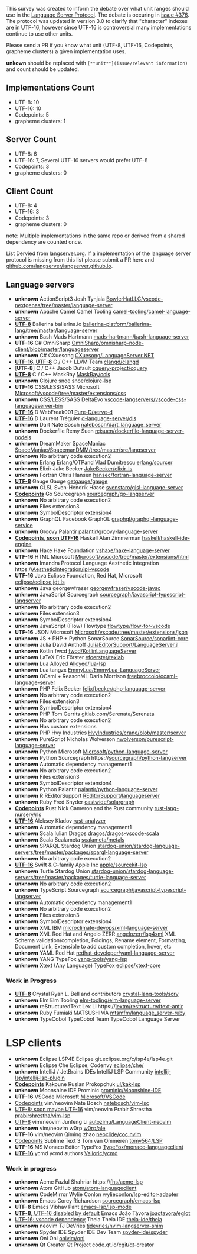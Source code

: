 This survey was created to inform the debate over what unit ranges should use in the [Language Server Protocol](https://github.com/Microsoft/language-server-protocol).
The debate is occuring in [issue #376](https://github.com/Microsoft/language-server-protocol/issues/376).
The protocol was updated in version 3.0 to clarify that "character" indexes are in UTF-16, however since UTF-16 is controversial many implementations continue to use other units.

Please send a PR if you know what unit (UTF-8, UTF-16, Codepoints, grapheme clusters) a given implementation uses.

**unkown** should be replaced with `[**unit**](issue/relevant information)` and count should be updated.

## Implementations Count
- UTF-8: 10
- UTF-16: 10
- Codepoints: 5
- grapheme clusters: 1

## Server Count
- UTF-8: 6
- UTF-16: 7, Several UTF-16 servers would prefer UTF-8
- Codepoints: 3
- grapheme clusters: 0

## Client Count
- UTF-8: 4
- UTF-16: 3
- Codepoints: 3
- grapheme clusters: 0

note: Multiple implementations in the same repo or derived from a shared dependency are counted once.

List Dervied from [langserver.org](https://langserver.org).
If a implementation of the language server protocol is missing from this list please submit a PR here and [github.com/langserver/langserver.github.io](https://github.com/langserver/langserver.github.io).

## Language servers

- **unknown** ActionScript3 Josh Tynjala [BowlerHatLLC/vscode-nextgenas/tree/master/language-server](https://github.com/BowlerHatLLC/vscode-nextgenas/tree/master/language-server)
- **unknown** Apache Camel Camel Tooling [camel-tooling/camel-language-server](https://github.com/camel-tooling/camel-language-server)
- [**UTF-8**](https://github.com/ballerina-platform/ballerina-lang/issues/14722) Ballerina ballerina.io [ballerina-platform/ballerina-lang/tree/master/language-server](https://github.com/ballerina-platform/ballerina-lang/tree/master/language-server)
- **unknown** Bash Mads Hartmann [mads-hartmann/bash-language-server](https://github.com/mads-hartmann/bash-language-server)
- **UTF-16** C# OmniSharp [OmniSharp/omnisharp-node-client/blob/master/languageserver](https://github.com/OmniSharp/omnisharp-node-client/blob/master/languageserver)
- **unknown** C# CXuesong [CXuesong/LanguageServer.NET](https://github.com/CXuesong/LanguageServer.NET)
- [**UTF-16, UTF-8**](https://github.com/clangd/clangd/issues/3) C / C++ LLVM Team [clangd/clangd](https://github.com/clangd/clangd)
- [**UTF-8**] C / C++ Jacob Dufault [cquery-project/cquery](https://github.com/cquery-project/cquery)
- [**UTF-8**](https://github.com/Microsoft/language-server-protocol/issues/376#issuecomment-476923893) C / C++ MaskRay [MaskRay/ccls](https://github.com/MaskRay/ccls)
- **unknown** Clojure snoe [snoe/clojure-lsp](https://github.com/snoe/clojure-lsp)
- **UTF-16** CSS/LESS/SASS Microsoft [Microsoft/vscode/tree/master/extensions/css](https://github.com/Microsoft/vscode/tree/master/extensions/css)
- **unknown** CSS/LESS/SASS DeltaEvo [vscode-langservers/vscode-css-languageserver-bin](https://github.com/vscode-langservers/vscode-css-languageserver-bin)
- [**UTF-16**](https://github.com/Pure-D/serve-d/blob/master/source/served/textdocumentmanager.d) D WebFreak001 [Pure-D/serve-d](https://github.com/Pure-D/serve-d)
- [**UTF-16**](https://github.com/d-language-server/dls/blob/master/util/source/dls/util/document.d) D Laurent Tréguier [d-language-server/dls](https://github.com/d-language-server/dls)
- **unknown** Dart Nate Bosch [natebosch/dart_language_server](https://github.com/natebosch/dart_language_server)
- **unknown** Dockerfile Remy Suen [rcjsuen/dockerfile-language-server-nodejs](https://github.com/rcjsuen/dockerfile-language-server-nodejs)
- **unknown** DreamMaker SpaceManiac [SpaceManiac/SpacemanDMM/tree/master/src/langserver](https://github.com/SpaceManiac/SpacemanDMM/tree/master/src/langserver)
- **unknown** No arbitrary code execution2
- **unknown** Erlang Erlang/OTPand Vlad Dumitrescu [erlang/sourcer](https://github.com/erlang/sourcer)
- **unknown** Elixir Jake Becker [JakeBecker/elixir-ls](https://github.com/JakeBecker/elixir-ls)
- **unknown** Fortran Chris Hansen [hansec/fortran-language-server](https://github.com/hansec/fortran-language-server)
- [**UTF-8**](https://gitter.im/getgauge/chat) Gauge Gauge [getgauge/gauge](https://github.com/getgauge/gauge)
- **unknown** GLSL Sven-Hendrik Haase [svenstaro/glsl-language-server](https://github.com/svenstaro/glsl-language-server)
- [**Codepoints**](http://www.url.com) Go Sourcegraph [sourcegraph/go-langserver](https://github.com/sourcegraph/go-langserver)
- **unknown** No arbitrary code execution2
- **unknown** Files extension3
- **unknown** SymbolDescriptor extension4
- **unknown** GraphQL Facebook GraphQL [graphql/graphql-language-service](https://github.com/graphql/graphql-language-service)
- **unknown** Groovy Palantir [palantir/groovy-language-server](https://github.com/palantir/groovy-language-server)
- [**Codepoints, soon UTF-16**](https://github.com/alanz/haskell-lsp/pull/70) Haskell Alan Zimmerman [haskell/haskell-ide-engine](https://github.com/haskell/haskell-ide-engine)
- **unknown** Haxe Haxe Foundation [vshaxe/haxe-language-server](https://github.com/vshaxe/haxe-language-server)
- **UTF-16** HTML Microsoft [Microsoft/vscode/tree/master/extensions/html](https://github.com/Microsoft/vscode/tree/master/extensions/html)
- **unknown** Imandra Protocol Language Aesthetic Integration https://[AestheticIntegration/ipl-vscode](https://github.com/AestheticIntegration/ipl-vscode)
- **UTF-16** Java Eclipse Foundation, Red Hat, Microsoft [eclipse/eclipse.jdt.ls](https://github.com/eclipse/eclipse.jdt.ls)
- **unknown** Java georgewfraser [georgewfraser/vscode-javac](https://github.com/georgewfraser/vscode-javac)
- **unknown** JavaScript Sourcegraph [sourcegraph/javascript-typescript-langserver](https://github.com/sourcegraph/javascript-typescript-langserver)
- **unknown** No arbitrary code execution2
- **unknown** Files extension3
- **unknown** SymbolDescriptor extension4
- **unknown** JavaScript (Flow) Flowtype [flowtype/flow-for-vscode](https://github.com/flowtype/flow-for-vscode)
- **UTF-16** JSON Microsoft [Microsoft/vscode/tree/master/extensions/json](https://github.com/Microsoft/vscode/tree/master/extensions/json)
- **unknown** JS + PHP + Python SonarSource [SonarSource/sonarlint-core](https://github.com/SonarSource/sonarlint-core)
- **unknown** Julia David Anthoff [JuliaEditorSupport/LanguageServer.jl](https://github.com/JuliaEditorSupport/LanguageServer.jl)
- **unknown** Kotlin fwcd [fwcd/KotlinLanguageServer](https://github.com/fwcd/KotlinLanguageServer)
- **unknown** LaTeX Eric Förster [efoerster/texlab](https://github.com/efoerster/texlab)
- **unknown** Lua Alloyed [Alloyed/lua-lsp](https://github.com/Alloyed/lua-lsp)
- **unknown** Lua tangzx [EmmyLua/EmmyLua-LanguageServer](https://github.com/EmmyLua/EmmyLua-LanguageServer)
- **unknown** OCaml + ReasonML Darin Morrison [freebroccolo/ocaml-language-server](https://github.com/freebroccolo/ocaml-language-server)
- **unknown** PHP Felix Becker [felixfbecker/php-language-server](https://github.com/felixfbecker/php-language-server)
- **unknown** No arbitrary code execution2
- **unknown** Files extension3
- **unknown** SymbolDescriptor extension4
- **unknown** PHP Tom Gerrits gitlab.com/Serenata/Serenata
- **unknown** No arbitrary code execution2
- **unknown** Has custom extensions
- **unknown** PHP Hvy Industries [HvyIndustries/crane/blob/master/server](https://github.com/HvyIndustries/crane/blob/master/server)
- **unknown** PureScript Nicholas Wolverson [nwolverson/purescript-language-server](https://github.com/nwolverson/purescript-language-server)
- **unknown** Python Microsoft [Microsoft/python-language-server](https://github.com/Microsoft/python-language-server)
- **unknown** Python Sourcegraph https://[sourcegraph/python-langserver](https://github.com/sourcegraph/python-langserver)
- **unknown** Automatic dependency management1
- **unknown** No arbitrary code execution2
- **unknown** Files extension3
- **unknown** SymbolDescriptor extension4
- **unknown** Python Palantir [palantir/python-language-server](https://github.com/palantir/python-language-server)
- **unknown** R REditorSupport [REditorSupport/languageserver](https://github.com/REditorSupport/languageserver)
- **unknown** Ruby Fred Snyder [castwide/solargraph](https://github.com/castwide/solargraph)
- [**Codepoints**](https://github.com/rust-lang/rls/issues/1113) Rust Nick Cameron and the Rust community [rust-lang-nursery/rls](https://github.com/rust-lang-nursery/rls)
- [**UTF-16**](https://www.reddit.com/r/programming/comments/b5xoem/lsp_character_index_unit_survey/ejh8e3k) Aleksey Kladov [rust-analyzer](https://github.com/rust-analyzer/rust-analyzer)
- **unknown** Automatic dependency management1
- **unknown** Scala Iulian Dragos [dragos/dragos-vscode-scala](https://github.com/dragos/dragos-vscode-scala)
- **unknown** Scala Scalameta [scalameta/metals](https://github.com/scalameta/metals)
- **unknown** SPARQL Stardog Union [stardog-union/stardog-language-servers/tree/master/packages/sparql-language-server](https://github.com/stardog-union/stardog-language-servers/tree/master/packages/sparql-language-server)
- **unknown** No arbitrary code execution2
- [**UTF-16**](https://bugs.swift.org/browse/SR-9311) Swift & C-family Apple Inc [apple/sourcekit-lsp](https://github.com/apple/sourcekit-lsp)
- **unknown** Turtle Stardog Union [stardog-union/stardog-language-servers/tree/master/packages/turtle-language-server](https://github.com/stardog-union/stardog-language-servers/tree/master/packages/turtle-language-server)
- **unknown** No arbitrary code execution2
- **unknown** TypeScript Sourcegraph [sourcegraph/javascript-typescript-langserver](https://github.com/sourcegraph/javascript-typescript-langserver)
- **unknown** Automatic dependency management1
- **unknown** No arbitrary code execution2
- **unknown** Files extension3
- **unknown** SymbolDescriptor extension4
- **unknown** XML IBM [microclimate-devops/xml-language-server](https://github.com/microclimate-devops/xml-language-server)
- **unknown** XML Red Hat and Angelo ZERR [angelozerr/lsp4xml](https://github.com/angelozerr/lsp4xml) XML Schema validation/completion, Foldings, Rename element, Formatting, Document Link, Extensible to add custom completion, hover, etc
- **unknown** YAML Red Hat [redhat-developer/yaml-language-server](https://github.com/redhat-developer/yaml-language-server)
- **unknown** YANG TypeFox [yang-tools/yang-lsp](https://github.com/yang-tools/yang-lsp)
- **unknown** Xtext (Any Language) TypeFox [eclipse/xtext-core](https://github.com/eclipse/xtext-core)

### Work in Progress

- [**UTF-8**](https://github.com/crystal-lang-tools/scry/issues/154) Crystal Ryan L. Bell and contributors [crystal-lang-tools/scry](https://github.com/crystal-lang-tools/scry)
- **unknown** Elm Elm Tooling [elm-tooling/elm-language-server](https://github.com/elm-tooling/elm-language-server)
- **unknown** reStructuredText Lex Li https://[lextm/restructuredtext-antlr](https://github.com/lextm/restructuredtext-antlr)
- **unknown** Ruby Fumiaki MATSUSHIMA [mtsmfm/language_server-ruby](https://github.com/mtsmfm/language_server-ruby)
- **unknown** TypeCobol TypeCobol Team TypeCobol Language Server

# LSP clients
- **unknown** Eclipse LSP4E Eclipse git.eclipse.org/c/lsp4e/lsp4e.git
- **unknown** Eclipse Che Eclipse, Codenvy [eclipse/che/](https://github.com/eclipse/che/)
- **unknown** IntelliJ / JetBrains IDEs IntelliJ LSP Community [intellij-lsp/intellij-lsp-plugin](https://github.com/intellij-lsp/intellij-lsp-plugin)
- [**Codepoints**](http://github.com/ul/kak-lsp/issues/98) Kakoune Ruslan Prokopchuk [ul/kak-lsp](https://github.com/ul/kak-lsp)
- **unknown** Moonshine IDE Prominic [prominic/Moonshine-IDE](https://github.com/prominic/Moonshine-IDE)
- **UTF-16** VSCode Microsoft [Microsoft/VSCode](https://github.com/Microsoft/VSCode)
- [Codepoints](https://github.com/natebosch/vim-lsc/issues/170) vim/neovim Nate Bosch [natebosch/vim-lsc](https://github.com/natebosch/vim-lsc)
- [UTF-8; soon maybe UTF-16](https://github.com/prabirshrestha/vim-lsp/pull/284) vim/neovim Prabir Shrestha [prabirshrestha/vim-lsp](https://github.com/prabirshrestha/vim-lsp)
- [UTF-8](https://github.com/autozimu/LanguageClient-neovim/issues/127) vim/neovim Junfeng Li [autozimu/LanguageClient-neovim](https://github.com/autozimu/LanguageClient-neovim)
- **unknown** vim/neovim w0rp [w0rp/ale](https://github.com/w0rp/ale)
- **UTF-16** vim/neovim Qiming zhao [neoclide/coc.nvim](https://github.com/neoclide/coc.nvim)
- [Codepoints](https://github.com/tomv564/LSP/issues/542) Sublime Text 3 Tom van Ommeren [tomv564/LSP](https://github.com/tomv564/LSP)
- **UTF-16** MS Monaco Editor TypeFox [TypeFox/monaco-languageclient](https://github.com/TypeFox/monaco-languageclient)
- [**UTF-16**](https://github.com/Valloric/ycmd/pull/857) ycmd ycmd authors [Valloric/ycmd](https://github.com/Valloric/ycmd)

### Work in progress

- **unknown** Acme Fazlul Shahriar https://[fhs/acme-lsp](https://github.com/fhs/acme-lsp)
- **unknown** Atom GitHub [atom/atom-languageclient](https://github.com/atom/atom-languageclient)
- **unknown** CodeMirror Wylie Conlon [wylieconlon/lsp-editor-adapter](https://github.com/wylieconlon/lsp-editor-adapter)
- **unknown** Emacs Corey Richardson [sourcegraph/emacs-lsp](https://github.com/sourcegraph/emacs-lsp)
- **UTF-8** Emacs Vibhav Pant [emacs-lsp/lsp-mode](https://github.com/emacs-lsp/lsp-mode)
- [**UTF-8**, UTF-16 disabled by default](https://github.com/joaotavora/eglot/issues/244) Emacs João Távora [joaotavora/eglot](https://github.com/joaotavora/eglot)
- [UTF-16; vscode dependency](https://github.com/theia-ide/theia/issues/4739) Theia Theia IDE [theia-ide/theia](https://github.com/theia-ide/theia)
- **unknown** neovim TJ DeVries [tjdevries/nvim-langserver-shim](https://github.com/tjdevries/nvim-langserver-shim)
- **unknown** Spyder IDE Spyder IDE Dev Team [spyder-ide/spyder](https://github.com/spyder-ide/spyder)
- **unknown** Oni Oni [onivim/oni](https://github.com/onivim/oni)
- **unknown** Qt Creator Qt Project code.qt.io/cgit/qt-creator
